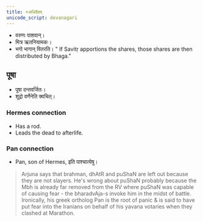 ```yaml
---
title: +अधिदैवम्
unicode_script: devanagari
---
```



- वरुणः पाशवान्।
- मित्र ऋतनियामकः।
- भगो भागान् वितरति। " If Savitṛ apportions the shares, those shares are then distributed by Bhaga."
  
## पूषा
- पूषा दन्तवर्जितः। 
- शूद्रो वर्णेनेति क्वचित्।

### Hermes connection
- Has a rod.
- Leads the dead to afterlife.

### Pan connection
- Pan, son of Hermes, इति पाश्चात्येषु।

> Arjuna says that brahman, dhAtR and puShaN are left out because they are not slayers. He's wrong about puShaN probably because the Mbh is already far removed from the RV where puShaN was capable of causing fear - the bharadvAja-s invoke him in the midst of battle. Ironically, his greek ortholog Pan is the root of panic & is said to have put fear into the Iranians on behalf of his yavana votaries when they clashed at Marathon.

